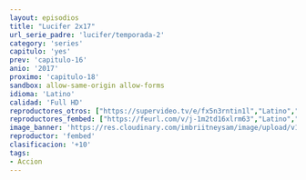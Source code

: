 ```yaml
---
layout: episodios
title: "Lucifer 2x17"
url_serie_padre: 'lucifer/temporada-2'
category: 'series'
capitulo: 'yes'
prev: 'capitulo-16'
anio: '2017'
proximo: 'capitulo-18'
sandbox: allow-same-origin allow-forms
idioma: 'Latino'
calidad: 'Full HD'
reproductores_otros: ["https://supervideo.tv/e/fx5n3rntin1l","Latino","https://movcloud.net/embed/hy-Gl078wuBn","Latino"]
reproductores_fembed: ["https://feurl.com/v/j-1m2td16xlrm63","Latino","https://feurl.com/v/zyvnle3x8o1","Latino","https://feurl.com/v/7yvw0m8nnxo","Latino"]
image_banner: 'https://res.cloudinary.com/imbriitneysam/image/upload/v1546476989/punisher-banner-min.jpg'
reproductor: 'fembed'
clasificacion: '+10'
tags:
- Accion
---
```












